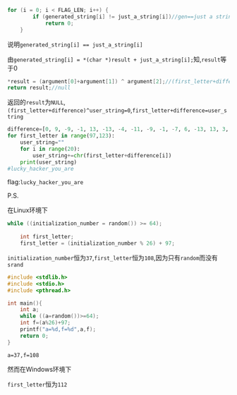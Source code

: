 ```cpp
for (i = 0; i < FLAG_LEN; i++) {
        if (generated_string[i] != just_a_string[i])//gen==just a string
            return 0;
    }
```

说明`generated_string[i] == just_a_string[i]`

由`generated_string[i] = *(char *)result + just_a_string[i];`知,`result`等于0

```cpp
*result = (argument[0]+argument[1]) ^ argument[2];//(first_letter+difference)^user_string=0
return result;//null
```

返回的`result`为`NULL`,`(first_letter+difference)^user_string=0`,`first_letter+difference=user_string`

```py
difference=[0, 9, -9, -1, 13, -13, -4, -11, -9, -1, -7, 6, -13, 13, 3, 9, -13, -11, 6, -7]
for first_letter in range(97,123):
    user_string=""
    for i in range(20):
        user_string+=chr(first_letter+difference[i])
    print(user_string)
#lucky_hacker_you_are
```

flag:`lucky_hacker_you_are`

P.S.

在Linux环境下

```cpp
while ((initialization_number = random()) >= 64);
    
    int first_letter;
    first_letter = (initialization_number % 26) + 97;
```

`initialization_number`恒为`37`,`first_letter`恒为`108`,因为只有`random`而没有`srand`

```cpp
#include <stdlib.h>
#include <stdio.h>
#include <pthread.h>

int main(){
	int a;
	while ((a=random())>=64);
	int f=(a%26)+97;
	printf("a=%d,f=%d",a,f);
	return 0;
}
```

`a=37,f=108`

然而在Windows环境下

`first_letter`恒为`112`